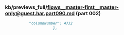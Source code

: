 ### kb/previews_full/flows__master-first__master-only@guest.har.part090.md (part 002)

```md
           "columnNumber": 4732
                      },
        
```

```
